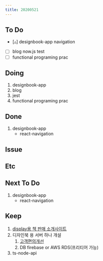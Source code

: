 ```yaml
---
title: 20200521
---
```


## To Do

- [▵] designbook-app navigation
- [ ] blog now.js test
- [ ] functional programing prac

## Doing

1. designbook-app
2. blog
3. jest
4. functional programing prac

## Done

1. designbook-app
   - react-navigation

## Issue

## Etc

## Next To Do

1. designbook-app
   - react-navigation

## Keep

1. [display용 책 판매 소개사이트](https://www.notion.so/664d830ecbd64cfd92ec8d22efa725fa)
2. 디자인북 용 서버 하나 개설
   1. [ 고객편의개선 ](https://www.notion.so/ec91e42cfe2a40da8c1f01f5d3c83c4a)
   2. DB firebase or AWS RDS(프리티어 가능)
3. ts-node-api
